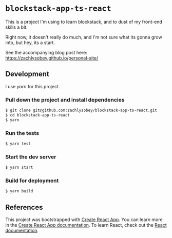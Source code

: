 # `blockstack-app-ts-react`

This is a project I'm using to learn blockstack, and to dust of my front-end skills a bit.

Right now, it doesn't really do much, and I'm not sure what its gonna grow into, but hey, its a start.

See the accompanying blog post here:
https://zachlysobey.github.io/personal-site/

## Development

I use *yarn* for this project.

### Pull down the project and install dependencies

```sh
$ git clone git@github.com:zachlysobey/blockstack-app-ts-react.git
$ cd blockstack-app-ts-react
$ yarn
```

### Run the tests

```sh
$ yarn test
```

### Start the dev server

```sh
$ yarn start
```

### Build for deployment

```sh
$ yarn build
```

## References

This project was bootstrapped with [Create React App](https://github.com/facebook/create-react-app).
You can learn more in the [Create React App documentation](https://facebook.github.io/create-react-app/docs/getting-started).
To learn React, check out the [React documentation](https://reactjs.org/).
